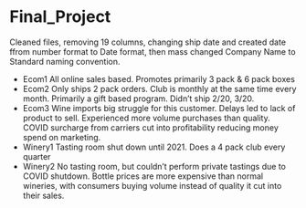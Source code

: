 # Final_Project

Cleaned files, removing 19 columns, changing ship date and created date ffrom number format to Date format, then mass changed Company Name to Standard naming convention.


- Ecom1
All online sales based. 
Promotes primarily 3 pack & 6 pack boxes
- Ecom2
Only ships 2 pack orders.
Club is monthly at the same time every month.
Primarily a gift based program. 
Didn’t ship 2/20, 3/20.
- Ecom3
Wine imports big struggle for this customer. Delays led to lack of product to sell.
Experienced more volume purchases than quality.
COVID surcharge from carriers cut into profitability reducing money spend on marketing.
- Winery1
Tasting room shut down until 2021.
Does a 4 pack club every quarter
- Winery2
No tasting room, but couldn’t perform private tastings due to COVID shutdown.
Bottle prices are more expensive than normal wineries, with consumers buying volume instead of quality it cut into their sales.
